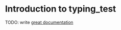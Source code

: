 # Introduction to typing_test

TODO: write [great documentation](http://jacobian.org/writing/what-to-write/)
